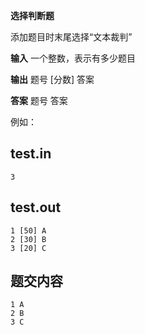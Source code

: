 **选择判断题**

添加题目时末尾选择“文本裁判”

**输入**
一个整数，表示有多少题目

**输出**
题号 [分数] 答案

**答案**
题号 答案


例如：

test.in
----
```
3
```

test.out
----
```
1 [50] A
2 [30] B
3 [20] C
```

题交内容
----
```
1 A
2 B
3 C
```
